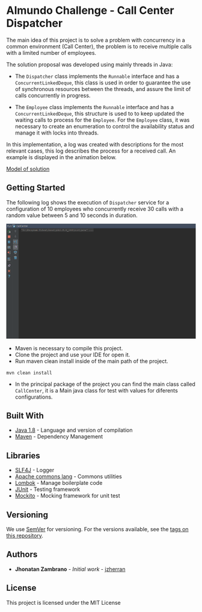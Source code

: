 # Almundo Challenge - Call Center Dispatcher

The main idea of this project is to solve a problem with concurrency in a common environment (Call Center), the problem is to receive multiple calls with a limited number of employees.

The solution proposal was developed using mainly threads in Java:

- The `Dispatcher` class implements the `Runnable` interface and has a `ConcurrentLinkedDeque`, this class is used in order to guarantee the use of synchronous resources between the threads, and assure the limit of calls concurrently in progress.

- The `Employee` class implements the `Runnable` interface and has a `ConcurrentLinkedDeque`, this structure is used to to keep updated the waiting calls to process for the `Employee`. For the `Employee` class, it was necessary to create an enumeration to control the availability status and manage it with locks into threads.

In this implementation, a log was created with descriptions for the most relevant cases, this log describes the process for a received call. An example is displayed in the animation below.

[Model of solution](/info/model.png)

## Getting Started

The following log shows the execution of `Dispatcher` service for a configuration of 10 employees who concurrently receive 30 calls with a random value between 5 and 10 seconds in duration.

![Example execution](/info/log.gif)

* Maven is necessary to compile this project.
* Clone the project and use your IDE for open it.
* Run maven clean install inside of the main path of the project.
```
mvn clean install
```

* In the principal package of the project you can find the main class called `CallCenter`, it is a Main java class for test with values for diferents configurations.

## Built With

* [Java 1.8](https://java.com/) - Language and version of compilation
* [Maven](https://maven.apache.org/) - Dependency Management

## Libraries
  
* [SLF4J](https://mvnrepository.com/artifact/org.slf4j) - Logger
* [Apache commons lang](https://mvnrepository.com/artifact/org.apache.commons/commons-lang3) - Commons utilities
* [Lombok](https://projectlombok.org/) - Manage boilerplate code
* [JUnit](https://junit.org/junit4/) - Testing framework
* [Mockito](http://site.mockito.org/) - Mocking framework for unit test

## Versioning

We use [SemVer](http://semver.org/) for versioning. For the versions available, see the [tags on this repository](https://github.com/jzherran/Almundo-Challenge/tags). 

## Authors

* **Jhonatan Zambrano** - *Initial work* - [jzherran](https://github.com/jzherran)

## License

This project is licensed under the MIT License
